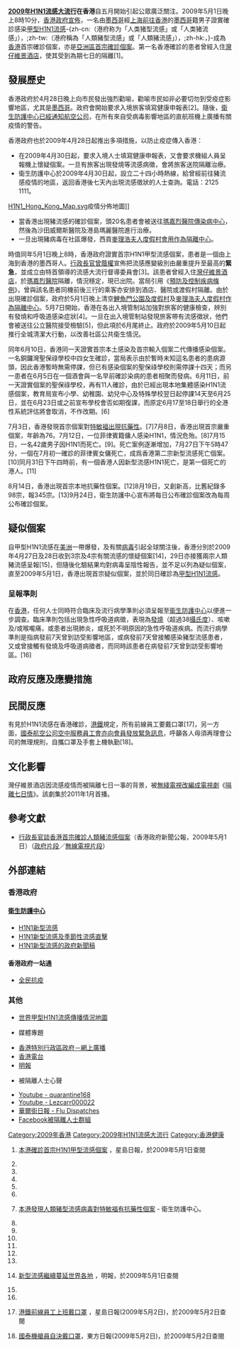 **[2009年H1N1流感大流行](../Page/2009年H1N1流感大流行.md "wikilink")**在**香港**自五月開始引起公眾廣泛關注。2009年5月1日晚上8時10分，[香港政府宣佈](https://zh.wikipedia.org/wiki/香港政府 "wikilink")，一名由[墨西哥](../Page/墨西哥.md "wikilink")經[上海前往](https://zh.wikipedia.org/wiki/上海 "wikilink")[香港](../Page/香港.md "wikilink")的[墨西哥](../Page/墨西哥.md "wikilink")籍男子證實確診感染[甲型H1N1流感](https://zh.wikipedia.org/wiki/甲型H1N1流感 "wikilink")-{zh-cn:（港府称为「人类猪型流感」或「人类猪流感」），;zh-tw:（港府稱為「人類豬型流感」或「人類豬流感」），;zh-hk:，}-成為[香港](../Page/香港.md "wikilink")首宗確診個案，亦是[亞洲區首宗確診個案](https://zh.wikipedia.org/wiki/亞洲 "wikilink")。第一名香港確診的患者曾經入住[灣仔維景酒店](https://zh.wikipedia.org/wiki/香港灣仔維景酒店 "wikilink")，使其受到為期七日的隔離\[1\]。

## 發展歷史

香港政府於4月28日晚上向市民發出強烈勸喻，勸喻市民如非必要切勿到受疫症影響地區，尤其是[墨西哥](../Page/墨西哥.md "wikilink")。政府會開始要求入境旅客填寫健康申報表\[2\]。隨後，[衛生防護中心已經通知航空公司](https://zh.wikipedia.org/wiki/衛生防護中心 "wikilink")，在所有來自受病毒影響地區的直航班機上廣播有關疫情的警告。

香港政府也於2009年4月28日起推出多項措施，以防止疫症傳入香港：

  - 在2009年4月30日起，要求入境人士填寫健康申報表，又會要求機組人員呈報機上懷疑個案。一旦有旅客出現發燒等流感病徵，會將旅客送院隔離治療。
  - 衛生防護中心於2009年4月30日起，設立二十四小時熱線，給曾經前往豬流感疫情的地區，返回香港後七天內出現流感徵狀的人士查詢。電話：2125 1111。

[H1N1_Hong_Kong_Map.svg](https://zh.wikipedia.org/wiki/File:H1N1_Hong_Kong_Map.svg "fig:H1N1_Hong_Kong_Map.svg")疫情分佈地圖\]\]

  - 當香港出現豬流感的確診個案，頭20名患者會被送往[瑪嘉烈醫院傳染病中心](https://zh.wikipedia.org/wiki/瑪嘉烈醫院傳染病中心 "wikilink")，然後為沙田威爾斯醫院及港島瑪麗醫院進行治療。
  - 一旦出現豬病毒在社區爆發，西貢[麥理浩夫人度假村會用作為隔離中心](https://zh.wikipedia.org/wiki/麥理浩夫人度假村 "wikilink")。

時值同年5月1日晚上8時，香港政府證實首宗H1N1甲型流感個案，患者是一個由上海到香港的墨西哥人。[行政長官](https://zh.wikipedia.org/wiki/行政長官 "wikilink")[曾蔭權](../Page/曾蔭權.md "wikilink")宣佈把流感應變級別由嚴重提升至最高的**緊急**，並成立由特首領導的流感大流行督導委員會\[3\]。該患者曾經入住[灣仔維景酒店](https://zh.wikipedia.org/wiki/香港灣仔維景酒店 "wikilink")，於[瑪嘉烈醫院](../Page/瑪嘉烈醫院.md "wikilink")隔離，情況穩定，現已出院。當局引用《[預防及控制疾病條例](https://zh.wikipedia.org/wiki/預防及控制疾病條例 "wikilink")》，曾與該名患者同機前後三行的乘客亦安排到酒店、醫院或渡假村隔離。由於出現確診個案，政府於5月1日晚上清空[鯉魚門公園及度假村](../Page/鯉魚門公園及度假村.md "wikilink")及[麥理浩夫人度假村作為隔離中心](https://zh.wikipedia.org/wiki/麥理浩夫人度假村 "wikilink")。5月7日開始，香港在各出入境管制站加強對旅客的健康檢查，辨別有發燒和呼吸道感染症狀\[4\]。一旦在出入境管制站發現旅客帶有流感徵狀，他們會被送往公立醫院接受檢驗\[5\]，但此項於6月尾終止。政府於2009年5月10日起推行全城清潔大行動，以改善社區公共衛生情況。

同年6月10日，香港同一天證實首宗本土感染及首宗輸入個案二代傳播感染個案。一名銅鑼灣聖保祿學校中四女生確診，當局表示由於暫時未知這名患者的患病源頭，因此香港暫時無需停課，但已有感染個案的聖保祿學校則需停課十四天；而另一患者在6月5日在一個酒會與一名早前確診染病的患者相聚而發病。6月11日，前一天證實個案的聖保祿學校，再有11人確診，由於已經出現本地集體感染H1N1流感個案，教育局宣布小學、幼稚園、幼兒中心及特殊學校翌日起停課14天至6月25日，並在6月23日或之前宣布學校會否如期復課，而原定6月17至18日舉行的全港性系統評估將會取消，不作改期。\[6\]

7月3日，香港發現首宗個案對[特敏福出現抗藥性](https://zh.wikipedia.org/wiki/特敏福 "wikilink")。\[7\]7月8日，香港出現首宗嚴重個案，年齡為76。7月12日，一位菲律賓籍傭人感染H1N1，情況危殆。\[8\]7月15日，一名42歲男子因H1N1而死亡。\[9\]。死亡案例逐漸增加，7月27日下午5時47分，一個在7月初一確診的菲律賓女傭死亡，成爲香港第二宗新型流感死亡個案。\[10\]同月31日下午四時前，有一個香港人因新型流感H1N1死亡，是第一個死亡的港人。\[11\]

8月14日，香港出現首宗本地抗藥性個案。\[12\]8月19日，又創新高，比舊紀錄多98宗，報345宗。\[13\]9月24日，衛生防護中心宣布將每日公布確診個案改為每周公布確診個案。

## 疑似個案

自甲型H1N1流感在[美洲](../Page/美洲.md "wikilink")一帶爆發，及有關[病毒](../Page/病毒.md "wikilink")引起全球關注後，香港分別於2009年4月27日及28日收到3宗及4宗有關流感的懷疑個案\[14\]，29日亦接獲兩宗人類豬流感呈報\[15\]，但隨後化驗結果均對病毒呈陰性報告，並不足以列為疑似個案，直至2009年5月1日，香港出現首宗疑似個案，並於同日確診為[甲型H1N1流感](https://zh.wikipedia.org/wiki/甲型H1N1流感 "wikilink")。

### 呈報準則

在[香港](../Page/香港.md "wikilink")，任何人士同時符合臨床及流行病學準則必須呈報至[衞生防護中心](../Page/衞生防護中心.md "wikilink")以便進一步調查。臨床準則包括出現急性呼吸道病徵，表現為[發燒](https://zh.wikipedia.org/wiki/發燒 "wikilink")（超過38[攝氏度](https://zh.wikipedia.org/wiki/攝氏度 "wikilink")）、咳嗽及/或喉嚨痛，或患者出現肺炎，或死於不明原因的急性呼吸道疾病。而流行病學準則是指病發前7天曾到訪受影響地區，或病發前7天曾接觸感染豬型流感患者，又或曾接觸有發燒及呼吸道病徵者，而同時該患者在病發前7天曾到訪受影響地區。\[16\]

## 政府反應及應變措施

## 民間反應

有見於H1N1流感在香港確診，[港鐵](../Page/港鐵.md "wikilink")規定，所有前線員工要戴口罩\[17\]，另一方面，[國泰航空公司空中服務員工會亦向會員發放緊急訊息](https://zh.wikipedia.org/wiki/國泰航空公司 "wikilink")，呼籲各人毋須再理會公司的無理規則，自攜口罩及手套上機執勤\[18\]。

## 文化影響

灣仔維景酒店因流感疫情而被隔離七日一事的背景，被[無綫電視改編成電視劇](https://zh.wikipedia.org/wiki/無綫電視 "wikilink")《[隔離七日情](../Page/隔離七日情.md "wikilink")》。該劇集於2011年1月首播。

## 參考文獻

  - [行政長官談香港首宗確診人類豬流感個案](http://www.info.gov.hk/gia/general/200905/01/P200905010235.htm)（香港政府新聞公報，2009年5月1日）（[政府片段](http://webcast2.info.gov.hk/2009/ce/ce0105.wvx)／[無線電視片段](http://www.youtube.com/watch?v=3qfo0FY84fk)）

## 外部連結

### 香港政府

#### [衛生防護中心](https://zh.wikipedia.org/wiki/衛生防護中心 "wikilink")

  - [H1N1新型流感](http://www.chp.gov.hk/view_content.asp?lang=tc&info_id=16615)
  - [H1N1新型流感及季節性流感直擊](http://www.chp.gov.hk/guideline1_year.asp?lang=tc&id=518&pid=134&ppid=29)
  - [H1N1新型流感的政府新聞稿](http://www.chp.gov.hk/view_content.asp?lang=tc&info_id=16621)

#### 香港政府一站通

  - [全民抗疫](https://web.archive.org/web/20090509212728/http://www.gov.hk/tc/theme/fightpandemic/index.htm)

### 其他

  - [世界甲型H1N1流感傳播情況地圖](https://web.archive.org/web/20090501230351/http://hosted.ap.org/dynamic/files/specials/interactives/_international/swine_flu/index.html?SITE=YAHOO&SECTION=HOME)

<!-- end list -->

  - 媒體專題

<!-- end list -->

  - [香港特別行政區政府－網上廣播](http://webcast.info.gov.hk/)
  - [香港電台](http://www.rthk.org.hk/rthk/news/topic/topic_134.htm)
  - [明報](https://web.archive.org/web/20090430093759/http://specials.mingpao.com/cfm/Main.cfm?SpecialsID=190)

<!-- end list -->

  - 被隔離人士心聲

<!-- end list -->

  - [Youtube - quarantine168](http://www.youtube.com/user/quarantine168)
  - [Youtube - Lezcarr000022](http://www.youtube.com/user/Lezcarr000022)
  - [華爾街日報 - Flu Dispatches](http://blogs.wsj.com/chinajournal/tag/flu-dispatches/)
  - [Facebook被隔離人士群組](http://www.facebook.com/group.php?gid=76094747449)

[Category:2009年香港](https://zh.wikipedia.org/wiki/Category:2009年香港 "wikilink") [Category:2009年H1N1流感大流行](https://zh.wikipedia.org/wiki/Category:2009年H1N1流感大流行 "wikilink") [Category:香港健康](https://zh.wikipedia.org/wiki/Category:香港健康 "wikilink")

1.  [本港確診首宗H1N1甲型流感個案](http://hk.news.yahoo.com/article/090501/3/byw8.html) ，星島日報，於2009年5月1日查閱

2.

3.

4.

5.

6.

7.  [本港發現人類豬型流感病毒對特敏福有抗藥性個案](http://www.chp.gov.hk/view_content.asp?lang=tc&info_id=17725) - 衛生防護中心。

8.

9.

10.

11.

12.

13.

14. [新型流感繼續蔓延世界各地](http://hk.news.yahoo.com/article/090428/4/bwyd.html) ，明報，於2009年5月1日查閱

15.

16.
17. [港鐵前線員工上班戴口罩](http://hk.news.yahoo.com/article/090502/3/bz8c.html) ，星島日報(2009年5月2日)，於2009年5月2日查閱

18. [國泰機艙員自決戴口罩](http://orientaldaily.on.cc/cnt/news/20090502/00176_007.html)，東方日報(2009年5月2日)，於2009年5月2日查閱